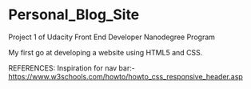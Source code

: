 # Personal_Blog_Site
Project 1 of Udacity Front End Developer Nanodegree Program

My first go at developing a website using HTML5 and CSS.

REFERENCES:
Inspiration for nav bar:-
https://www.w3schools.com/howto/howto_css_responsive_header.asp
